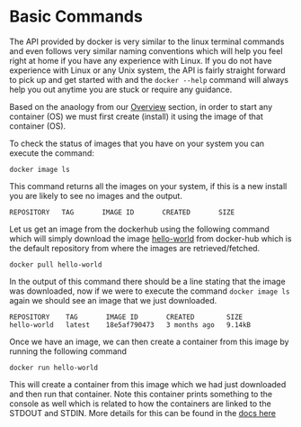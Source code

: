 # Basic Commands

The API provided by docker is very similar to the linux terminal commands and even follows very similar naming conventions which will help you feel right at home if you have any experience with Linux.
If you do not have experience with Linux or any Unix system, the API is fairly straight forward to pick up and get started with and the `docker --help` command will always help you out anytime you are stuck or require any guidance.

Based on the anaology from our [Overview](README.md#Overview) section, in order to start any container (OS) we must first create (install) it using the image of that container (OS).

To check the status of images that you have on your system you can execute the command:

```
docker image ls
```

This command returns all the images on your system, if this is a new install you are likely to see no images and the output.

```
REPOSITORY   TAG       IMAGE ID       CREATED       SIZE
```

Let us get an image from the dockerhub using the following command which will simply download the image [hello-world](https://hub.docker.com/_/hello-world) from docker-hub which is the default repository from where the images are retrieved/fetched.

```
docker pull hello-world
```

In the output of this command there should be a line stating that the image was downloaded, now if we were to execute the command `docker image ls` again we should see an image that we just downloaded.

```
REPOSITORY    TAG       IMAGE ID       CREATED        SIZE
hello-world   latest    18e5af790473   3 months ago   9.14kB
```

Once we have an image, we can then create a container from this image by running the following command

```
docker run hello-world
```

This will create a container from this image which we had just downloaded and then run that container. Note this container prints something to the console as well which is related to how the containers are linked to the STDOUT and STDIN. More details for this can be found in the [docs here](https://docs.docker.com/engine/reference/run/#foreground)
